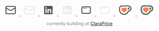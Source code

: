 <div align="center">

<a href="mailto:jung.michaelh@gmail.com#gh-light-mode-only" target="_blank">
  <img src="./email.svg#gh-light-mode-only" height="36" alt="email" style="margin: 0 10px; opacity: 0.8;" />
</a>
<a href="mailto:jung.michaelh@gmail.com#gh-dark-mode-only" target="_blank">
  <img src="./email-dark.svg#gh-dark-mode-only" height="36" alt="email" style="margin: 0 10px; opacity: 0.8;" />
</a>

<a href="https://www.linkedin.com/in/michael-h-jung/#gh-light-mode-only" target="_blank">
  <img src="./linkedin.svg#gh-light-mode-only" height="36" alt="linkedin" style="margin: 0 10px; opacity: 0.8;" />
</a>
<a href="https://www.linkedin.com/in/michael-h-jung/#gh-dark-mode-only" target="_blank">
  <img src="./linkedin-dark.svg#gh-dark-mode-only" height="36" alt="linkedin" style="margin: 0 10px; opacity: 0.8;" />
</a>

<a href="https://www.michaelhjung.com#gh-light-mode-only" target="_blank">
  <img src="./window.svg#gh-light-mode-only" height="36" alt="portfolio" style="margin: 0 10px; opacity: 0.8;" />
</a>
<a href="https://www.michaelhjung.com#gh-dark-mode-only" target="_blank">
  <img src="./window-dark.svg#gh-dark-mode-only" height="36" alt="portfolio" style="margin: 0 10px; opacity: 0.8;" />
</a>

<a href="https://ko-fi.com/michaelhjung#gh-light-mode-only" target="_blank">
  <img src="./kofi.svg#gh-light-mode-only" height="36" alt="ko-fi" style="margin: 0 10px; opacity: 0.8;" />
</a>
<a href="https://ko-fi.com/michaelhjung#gh-dark-mode-only" target="_blank">
  <img src="./kofi-dark.svg#gh-dark-mode-only" height="36" alt="ko-fi" style="margin: 0 10px; opacity: 0.8;" />
</a>

<p align="center" style="font-size: 0.9rem; color: gray;">
  currently building at <a href="https://www.claraprice.com/team" target="_blank" rel="noopener noreferrer">ClaraPrice</a>
</p>

</div>

